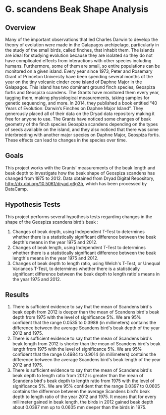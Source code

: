 # G. scandens Beak Shape Analysis
## Overview
Many of the important observations that led Charles Darwin to develop the theory of evolution were made in the Galapagos archipelago, particularly in the study of the small birds, called finches, that inhabit them. The islands are ideal for studying evolution because they are isolated so they do not have complicated effects from interactions with other species including humans. Furthermore, some of them are small, so entire populations can be monitored on a given island. Every year since 1973, Peter and Rosemary Grant of Princeton University have been spending several months of the year on the tiny volcanic cinder cone island of Daphne Major in the Galapagos. This island has two dominant ground finch species, Geospiza fortis and Geospiza scandens. The Grants have monitored them every year, tagging them, making physiological measurements, taking samples for genetic sequencing, and more. In 2014, they published a book entitled “40 Years of Evolution: Darwin’s Finches on Daphne Major Island”. They generously placed all of their data on the Dryad data repository making it free for anyone to use. 
The Grants have noticed some changes of beak geometry of the finch species Geospiza scandens depending on the types of seeds available on the island, and they also noticed that there was some interbreeding with another major species on Daphne Major, Geospiza fortis. These effects can lead to changes in the species over time.
## Goals
This project works with the Grants’ measurements of the beak length and beak depth to investigate how the beak shape of Geospiza scandens has changed from 1975 to 2012. Data obtained from Dryad Digital Repository, http://dx.doi.org/10.5061/dryad.g6g3h, which has been processed by DataCamp. 
## Hypothesis Tests
This project performs several hypothesis tests regarding changes in the shape of the Geospiza scandens bird’s beak :
1.	Changes of beak depth, using Independent T-Test to determines whether there is a statistically significant difference between the beak depth's means in the year 1975 and 2012.
2.	Changes of beak length, using Independent T-Test to determines whether there is a statistically significant difference between the beak length's means in the year 1975 and 2012.
3.	Changes of beak depth to length ratio, using Welch's T-Test, or Unequal Variances T-Test, to determines whether there is a statistically significant difference between the beak depth to length ratio's means in the year 1975 and 2012.
## Results
1.	There is sufficient evidence to say that the mean of Scandens bird's beak depth from 2012 is deeper than the mean of Scandens bird's beak depth from 1975 with the level of significance 5%. We are 95% confident that the range 0.0535 to 0.3989 (in millimeters) contains the difference between the average Scandens bird's beak depth of the year 2012 and 1975.
2.	There is sufficient evidence to say that the mean of Scandens bird's beak length from 2012 is shorter than the mean of Scandens bird's beak length from 1975 with the level of significance 5%. We are 95% confident that the range 0.4984 to 0.9014 (in millimeters) contains the difference between the average Scandens bird's beak length of the year 2012 and 1975.
3.	There is sufficient evidence to say that the mean of Scandens bird's beak depth to length ratio from 2012 is greater than the mean of Scandens bird's beak depth to length ratio from 1975 with the level of significance 5%. We are 95% confident that the range 0.0397 to 0.0605 contains the difference between the average Scandens bird's beak depth to length ratio of the year 2012 and 1975. It means that for every millimeter gained in beak length, the birds in 2012 gained beak depth about 0.0397 mm up to 0.0605 mm deeper than the birds in 1975.
